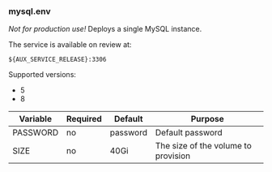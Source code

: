 
### mysql.env

*Not for production use!* Deploys a single MySQL instance.

The service is available on review at:

```
${AUX_SERVICE_RELEASE}:3306
```

Supported versions:
- 5
- 8

| Variable     | Required | Default  | Purpose  |
| ------------ | -------- | -------- | -------- |
| PASSWORD     | no       | password | Default password |
| SIZE         | no       | 40Gi     | The size of the volume to provision |
